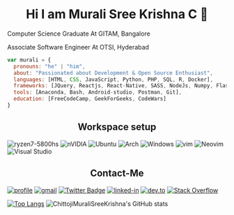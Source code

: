 <h1 align="center"> Hi I am Murali Sree Krishna C 👋 </h1>


<p>Computer Science Graduate At GITAM, Bangalore</p>
<p>Associate Software Engineer At OTSI, Hyderabad</p>

```javascript
var murali = {
  pronouns: "he" | "him",
  about: "Passionated about Development & Open Source Enthusiast",
  languages: [HTML, CSS, JavaScript, Python, PHP, SQL, R, Docker],
  frameworks: [JQuery, Reactjs, React-Native, SASS, NodeJs, Numpy, Flask, Django, OpenCV, BootStrap, MySql, Selenium],
  tools: [Anaconda, Bash, Android-studio, Postman, Git],
  education: [FreeCodeCamp, GeekForGeeks, CodeWars]
}
```


<h2 align="center"> Workspace setup </h2>

![ryzen7-5800hs](https://img.shields.io/badge/Amd-ryzen7_5800hs-0071C5?style=for-the-badge&logo=amd&logoColor=white)
![nVIDIA](https://img.shields.io/badge/nVIDIA-%2376B900.svg?style=for-the-badge&logo=nVIDIA&logoColor=white)
![Ubuntu](https://img.shields.io/badge/Ubuntu-E95420?style=for-the-badge&logo=ubuntu&logoColor=white)
![Arch](https://img.shields.io/badge/Arch%20Linux-1793D1?logo=arch-linux&logoColor=fff&style=for-the-badge)
![Windows](https://img.shields.io/badge/Windows-0078D6?style=for-the-badge&logo=windows&logoColor=white)
![vim](https://img.shields.io/badge/Vim-007ACC?style=for-the-badge&logo=vim&logoColor=white)
![Neovim](https://img.shields.io/badge/NeoVim-%2357A143.svg?&style=for-the-badge&logo=neovim&logoColor=white)
![Visual Studio](https://img.shields.io/badge/Visual%20Studio-5C2D91.svg?style=for-the-badge&logo=visual-studio&logoColor=white)


<h2 align="center">  Contact-Me</h2>

[![profile](https://img.shields.io/badge/Profile-5340ff?style=for-the-badge&logo=Google-chrome&logoColor=white)](https://chittojimuralisreekrishna.github.io/portfolio/)
[![gmail](https://img.shields.io/badge/Gmail-D14836?style=for-the-badge&logo=Gmail&logoColor=white)](mailto:contato.cmkrishna97@gmail.com)
[![Twitter Badge](https://img.shields.io/badge/-Twitter-1da1f2?style=for-the-badge&logo=twitter&logoColor=white&link=https://twitter.com/CmuraliSree)](https://twitter.com/CmuraliSree)
[![linked-in](https://img.shields.io/badge/Linked_In-0077B5?style=for-the-badge&logo=LinkedIn&logoColor=white)](https://www.linkedin.com/in/murali-sree-krishna-chittoji-06a353170/)
[![dev.to](https://img.shields.io/badge/Dev.to-0A0A0A?style=for-the-badge&logo=Dev-dot-To&logoColor=white)](https://dev.to/cmuralisree)
[![Stack Overflow](https://img.shields.io/badge/-Stackoverflow-FE7A16?style=for-the-badge&logo=stack-overflow&logoColor=white)](https://stackoverflow.com/users/14588285/chittoji-murali-sree-krishna)


[![Top Langs](https://github-readme-stats.vercel.app/api/top-langs?username=ChittojiMuraliSreeKrishna&locale=en&layout=donut&show_icons=true&title_color=689d6a&icon_color=689d6a&text_color=fbf1c7&bg_color=00000000)](https://github.com/ChittojiMuraliSreeKrishna/github-readme-stats)
![ChittojiMuraliSreeKrishna's GitHub stats](https://github-readme-stats.vercel.app/api?username=ChittojiMuraliSreeKrishna&show_icons=true&bg_color=00000000&title_color=689d6a&icon_color=689d6a&text_color=fbf1c7)
